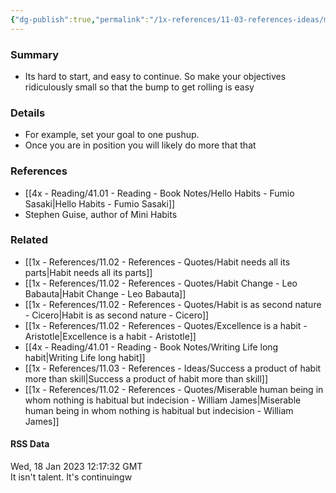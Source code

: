 ```yaml
---
{"dg-publish":true,"permalink":"/1x-references/11-03-references-ideas/make-your-habits-ridiculously-small/","title":"Make your habits ridiculously small","dgShowBacklinks":false}
---
```



### Summary
- Its hard to start, and easy to continue. So make your objectives ridiculously small so that the bump to get rolling is easy

### Details
- For example, set your goal to one pushup.
- Once you are in position you will likely do more that that

### References
- [[4x - Reading/41.01 - Reading - Book Notes/Hello Habits - Fumio Sasaki\|Hello Habits - Fumio Sasaki]]
- Stephen Guise, author of Mini Habits

### Related
- [[1x - References/11.02 - References - Quotes/Habit needs all its parts\|Habit needs all its parts]]
- [[1x - References/11.02 - References - Quotes/Habit Change - Leo Babauta\|Habit Change - Leo Babauta]]
- [[1x - References/11.02 - References - Quotes/Habit is as second nature - Cicero\|Habit is as second nature - Cicero]]
- [[1x - References/11.02 - References - Quotes/Excellence is a habit - Aristotle\|Excellence is a habit - Aristotle]]
- [[4x - Reading/41.01 - Reading - Book Notes/Writing Life long habit\|Writing Life long habit]]
- [[1x - References/11.03 - References - Ideas/Success a product of habit more than skill\|Success a product of habit more than skill]]
- [[1x - References/11.02 - References - Quotes/Miserable human being in whom nothing is habitual but indecision - William James\|Miserable human being in whom nothing is habitual but indecision - William James]]

#### RSS Data
<div class='date'>
Wed, 18 Jan 2023 12:17:32 GMT
</div>
<div class='description'>
It isn't talent. It's continuingw
</div>
